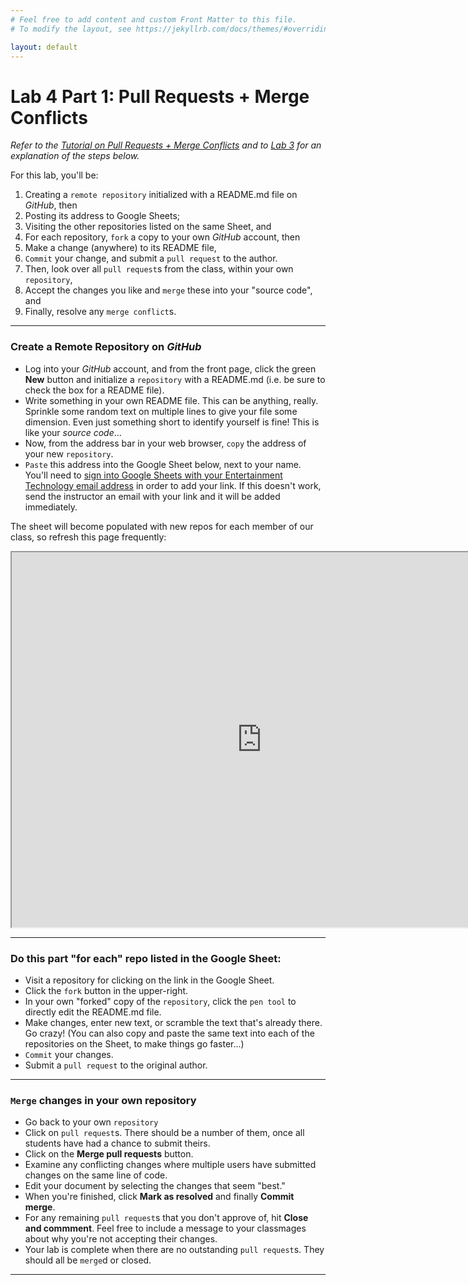 ```yaml
---
# Feel free to add content and custom Front Matter to this file.
# To modify the layout, see https://jekyllrb.com/docs/themes/#overriding-theme-defaults

layout: default
---
```


# Lab 4 Part 1: Pull Requests + Merge Conflicts
_Refer to the [Tutorial on Pull Requests + Merge Conflicts](/Goldford-MTEC1003-OL04/labs/04/git.pull.requests.and.merge.tutorial.v01.html) and to [Lab 3](https://einbahnstrasse.github.io/Goldford-MTEC1003-OL04/labs/03/lab-03-git-intro.html) for an explanation of the steps below._

For this lab, you'll be:
1. Creating a `remote repository` initialized with a README.md file on _GitHub_, then  
2. Posting its address to Google Sheets;  
3. Visiting the other repositories listed on the same Sheet, and   
4. For each repository, `fork` a copy to your own _GitHub_ account, then  
5. Make a change (anywhere) to its README file,  
6. `Commit` your change, and submit a `pull request` to the author.  
7. Then, look over all `pull request`s from the class, within your own `repository`,  
8. Accept the changes you like and `merge` these into your "source code", and   
9. Finally, resolve any `merge conflict`s.  

* * *

### Create a Remote Repository on _GitHub_  

* Log into your _GitHub_ account, and from the front page, click the green **New** button and initialize a `repository` with a README.md (i.e. be sure to check the box for a README file).  
* Write something in your own README file. This can be anything, really. Sprinkle some random text on multiple lines to give your file some dimension. Even just something short to identify yourself is fine! This is like your _source code_...
* Now, from the address bar in your web browser, `copy` the address of your new `repository`.
* `Paste` this address into the Google Sheet below, next to your name. You'll need to [sign into Google Sheets with your Entertainment Technology email address](https://docs.google.com/spreadsheets/d/1m-ILOrqra5h8MVR735iDlfs80h6aThcjHsZ6RaSNO3I/edit?usp=sharing) in order to add your link. If this doesn't work, send the instructor an email with your link and it will be added immediately.

The sheet will become populated with new repos for each member of our class, so refresh this page frequently:

<iframe src="https://docs.google.com/spreadsheets/d/e/2PACX-1vSG_PSBDlCsG3OXFYlwH3y-6aRc8KKcG547KRruSL0254jYyG-lDfg0Y8NvpeMq7AvpEchzCH1015qM/pubhtml?gid=0&amp;single=true&amp;widget=true&amp;headers=false" width="800" height="600"></iframe>

* * *

### Do this part "for each" repo listed in the Google Sheet:  

* Visit a repository for clicking on the link in the Google Sheet.  
* Click the `fork` button in the upper-right.  
* In your own "forked" copy of the `repository`, click the `pen tool` to directly edit the README.md file.  
* Make changes, enter new text, or scramble the text that's already there. Go crazy! (You can also copy and paste the same text into each of the repositories on the Sheet, to make things go faster...)  
* `Commit` your changes.  
* Submit a `pull request` to the original author.  

* * *

### `Merge` changes in your own repository  

* Go back to your own `repository`  
* Click on `pull request`s. There should be a number of them, once all students have had a chance to submit theirs.  
* Click on the **Merge pull requests** button.  
* Examine any conflicting changes where multiple users have submitted changes on the same line of code.  
* Edit your document by selecting the changes that seem "best."  
* When you're finished, click **Mark as resolved** and finally **Commit merge**.
* For any remaining `pull request`s that you don't approve of, hit **Close and commment**. Feel free to include a message to your classmages about why you're not accepting their changes.  
* Your lab is complete when there are no outstanding `pull request`s. They should all be `merge`d or closed.  

* * *  
